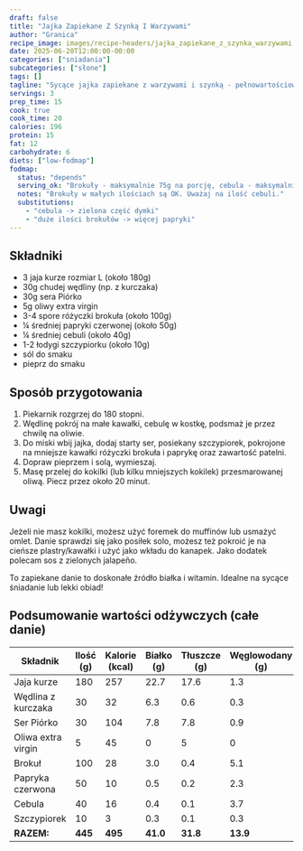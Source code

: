 ```yaml
---
draft: false
title: "Jajka Zapiekane Z Szynką I Warzywami"
author: "Granica"
recipe_image: images/recipe-headers/jajka_zapiekane_z_szynka_warzywami.jpg
date: 2025-06-20T12:00:00-00:00
categories: ["sniadania"]
subcategories: ["słone"]
tags: []
tagline: "Sycące jajka zapiekane z warzywami i szynką - pełnowartościowy posiłek!"
servings: 3
prep_time: 15
cook: true
cook_time: 20
calories: 196
protein: 15
fat: 12
carbohydrate: 6
diets: ["low-fodmap"]
fodmap:
  status: "depends"
  serving_ok: "Brokuły - maksymalnie 75g na porcję, cebula - maksymalnie 2 łyżki"
  notes: "Brokuły w małych ilościach są OK. Uważaj na ilość cebuli."
  substitutions:
    - "cebula -> zielona część dymki"
    - "duże ilości brokułów -> więcej papryki"
---
```


## Składniki
- 3 jaja kurze rozmiar L (około 180g)
- 30g chudej wędliny (np. z kurczaka)
- 30g sera Piórko
- 5g oliwy extra virgin
- 3-4 spore różyczki brokuła (około 100g)
- ¼ średniej papryki czerwonej (około 50g)
- ¼ średniej cebuli (około 40g)
- 1-2 łodygi szczypiorku (około 10g)
- sól do smaku
- pieprz do smaku

## Sposób przygotowania

1. Piekarnik rozgrzej do 180 stopni.
2. Wędlinę pokrój na małe kawałki, cebulę w kostkę, podsmaż je przez chwilę na oliwie.
3. Do miski wbij jajka, dodaj starty ser, posiekany szczypiorek, pokrojone na mniejsze kawałki różyczki brokuła i paprykę oraz zawartość patelni.
4. Dopraw pieprzem i solą, wymieszaj.
5. Masę przelej do kokilki (lub kilku mniejszych kokilek) przesmarowanej oliwą. Piecz przez około 20 minut.

## Uwagi
Jeżeli nie masz kokilki, możesz użyć foremek do muffinów lub usmażyć omlet. Danie sprawdzi się jako posiłek solo, możesz też pokroić je na cieńsze plastry/kawałki i użyć jako wkładu do kanapek. Jako dodatek polecam sos z zielonych jalapeño.

To zapiekane danie to doskonałe źródło białka i witamin. Idealne na sycące śniadanie lub lekki obiad!

## Podsumowanie wartości odżywczych (całe danie)

| Składnik         | Ilość (g) | Kalorie (kcal) | Białko (g) | Tłuszcze (g) | Węglowodany (g) |
|------------------|-----------|----------------|------------|--------------|-----------------|
| Jaja kurze       | 180       | 257            | 22.7       | 17.6         | 1.3             |
| Wędlina z kurczaka| 30       | 32             | 6.3        | 0.6          | 0.3             |
| Ser Piórko       | 30        | 104            | 7.8        | 7.8          | 0.9             |
| Oliwa extra virgin| 5        | 45             | 0          | 5            | 0               |
| Brokuł           | 100       | 28             | 3.0        | 0.4          | 5.1             |
| Papryka czerwona | 50        | 10             | 0.5        | 0.2          | 2.3             |
| Cebula           | 40        | 16             | 0.4        | 0.1          | 3.7             |
| Szczypiorek      | 10        | 3              | 0.3        | 0.1          | 0.3             |
| **RAZEM:**       | **445**   | **495**        | **41.0**   | **31.8**     | **13.9**        |